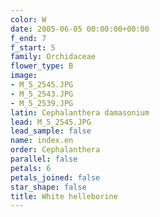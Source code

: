 ```yaml
---
color: W
date: 2005-06-05 00:00:00+00:00
f_end: 7
f_start: 5
family: Orchidaceae
flower_type: B
image:
- M_5_2545.JPG
- M_5_2543.JPG
- M_5_2539.JPG
latin: Cephalanthera damasonium
lead: M_5_2545.JPG
lead_sample: false
name: index.en
order: Cephalanthera
parallel: false
petals: 6
petals_joined: false
star_shape: false
title: White helleborine
---
```

